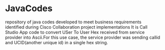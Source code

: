 # JavaCodes
repository of java codes developed to meet business requirements identified during Cisco Collaboration project implementations
It is Call Studio App code to convert USer To User Hex received from service provider into Ascii.For this use case, the service provider was sending callid and UCID(another unique id)
in a single hex string.
